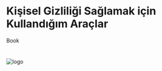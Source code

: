 # Kişisel Gizliliği Sağlamak için Kullandığım Araçlar
Book
#
![logo](https://user-images.githubusercontent.com/74824751/162589380-02748873-dcda-4a1a-8a0c-bc12a8bd03e9.jpg)
